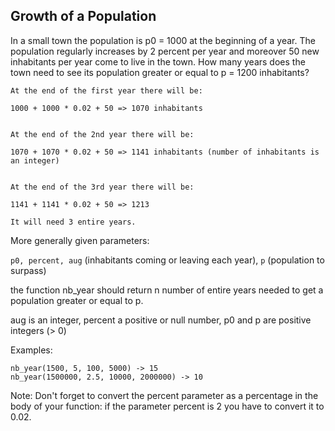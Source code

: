 ## Growth of a Population

In a small town the population is p0 = 1000 at the beginning of a year. The population regularly increases by 2 percent per year and moreover 50 new inhabitants per year come to live in the town. How many years does the town need to see its population greater or equal to p = 1200 inhabitants?
````
At the end of the first year there will be: 

1000 + 1000 * 0.02 + 50 => 1070 inhabitants


At the end of the 2nd year there will be: 

1070 + 1070 * 0.02 + 50 => 1141 inhabitants (number of inhabitants is an integer)


At the end of the 3rd year there will be:

1141 + 1141 * 0.02 + 50 => 1213

It will need 3 entire years.

````
More generally given parameters:

`p0, percent, aug` (inhabitants coming or leaving each year), `p` (population to surpass)

the function nb_year should return n number of entire years needed to get a population greater or equal to p.

aug is an integer, percent a positive or null number, p0 and p are positive integers (> 0)

Examples:
````
nb_year(1500, 5, 100, 5000) -> 15
nb_year(1500000, 2.5, 10000, 2000000) -> 10
````

Note: Don't forget to convert the percent parameter as a percentage in the body of your function: if the parameter percent is 2 you have to convert it to 0.02.

